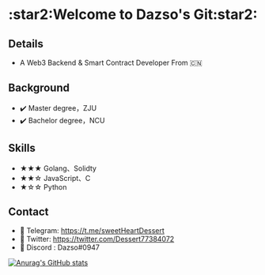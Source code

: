  <center>
     <h1>:star2:Welcome to Dazso's Git:star2:</h1>
 </center>

 ## Details

 - A Web3 Backend & Smart Contract Developer From :cn:

## Background

- :heavy_check_mark: Master degree，ZJU
- :heavy_check_mark: Bachelor degree，NCU

## Skills

- ★★★ Golang、Solidty
- ★★☆ JavaScript、C
- ★☆☆ Python 

## Contact

-  :link: Telegram: https://t.me/sweetHeartDessert
- :link: Twitter: https://twitter.com/Dessert77384072
- :mag_right: Discord : Dazso#0947

[![Anurag's GitHub stats](https://github-readme-stats.vercel.app/api?username=DessertHeart&show_icons=true&theme=gruvbox)](https://github.com/anuraghazra/github-readme-stats)
